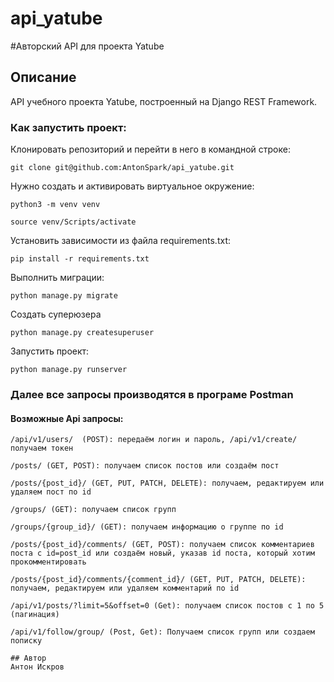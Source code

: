 # api_yatube
#Авторский API для проекта Yatube 


## Описание
API учебного проекта Yatube, построенный на  Django REST Framework.

### Как запустить проект:

Клонировать репозиторий и перейти в него в командной строке:
```
git clone git@github.com:AntonSpark/api_yatube.git
```
Нужно создать и активировать виртуальное окружение:
```
python3 -m venv venv
```
```
source venv/Scripts/activate
```

Установить зависимости из файла requirements.txt:

```
pip install -r requirements.txt
```

Выполнить миграции:
```
python manage.py migrate
```

Создать суперюзера
```
python manage.py createsuperuser
```

Запустить проект:
```
python manage.py runserver
```

### Далее все запросы производятся в програме Postman

#### Возможные Api запросы:
```
/api/v1/users/  (POST): передаём логин и пароль, /api/v1/create/получаем токен
```
```
/posts/ (GET, POST): получаем список постов или создаём пост
```
```
/posts/{post_id}/ (GET, PUT, PATCH, DELETE): получаем, редактируем или удаляем пост по id
```
```
/groups/ (GET): получаем список групп
```
```
/groups/{group_id}/ (GET): получаем информацию о группе по id
```
```
/posts/{post_id}/comments/ (GET, POST): получаем список комментариев поста с id=post_id или создаём новый, указав id поста, который хотим прокомментировать
```
```
/posts/{post_id}/comments/{comment_id}/ (GET, PUT, PATCH, DELETE): получаем, редактируем или удаляем комментарий по id
```
```
/api/v1/posts/?limit=5&offset=0 (Get): получаем список постов с 1 по 5 (пагинация)
```
```
/api/v1/follow/group/ (Post, Get): Получаем список групп или создаем пописку
```
```
## Автор
Антон Искров